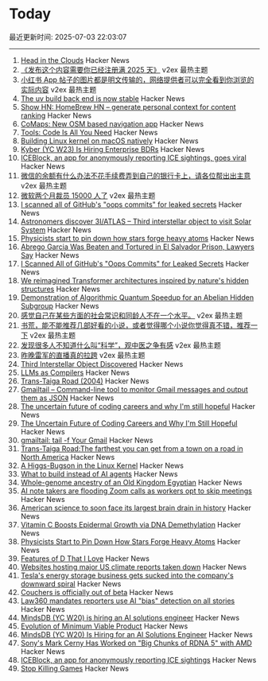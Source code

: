 # Today

最近更新时间: 2025-07-03 22:03:07

--- 
1. [Head in the Clouds](https://www.commonwealmagazine.org/head-clouds) Hacker News
2. [《发布这个内容需要你已经注册满 2025 天》](https://www.v2ex.com/t/1142771) v2ex 最热主题
3. [小红书 App 帖子的图片都是明文传输的，网络提供者可以完全看到你浏览的实际内容](https://www.v2ex.com/t/1142748) v2ex 最热主题
4. [The uv build back end is now stable](https://docs.astral.sh/uv/concepts/build-backend/) Hacker News
5. [Show HN: HomeBrew HN – generate personal context for content ranking](https://www.hackernews.coffee/) Hacker News
6. [CoMaps: New OSM based navigation app](https://www.comaps.app/news/2025-07-03/Announcing-Navigate-with-Privacy-Discover-more-of-your-journey/) Hacker News
7. [Tools: Code Is All You Need](https://lucumr.pocoo.org/2025/7/3/tools/) Hacker News
8. [Building Linux kernel on macOS natively](https://seiya.me/blog/building-linux-on-macos-natively) Hacker News
9. [Kyber (YC W23) Is Hiring Enterprise BDRs](https://www.ycombinator.com/companies/kyber/jobs/F1XERLm-enterprise-business-development-representative) Hacker News
10. [ICEBlock, an app for anonymously reporting ICE sightings, goes viral](https://techcrunch.com/2025/07/01/iceblock-an-app-for-anonymously-reporting-ice-sightings-goes-viral-overnight-after-bondi-criticism/) Hacker News
11. [微信的余额有什么办法不花手续费弄到自己的银行卡上，请各位帮出出主意](https://www.v2ex.com/t/1142695) v2ex 最热主题
12. [微软两个月裁员 15000 人了](https://www.v2ex.com/t/1142682) v2ex 最热主题
13. [I scanned all of GitHub's "oops commits" for leaked secrets](https://trufflesecurity.com/blog/guest-post-how-i-scanned-all-of-github-s-oops-commits-for-leaked-secrets) Hacker News
14. [Astronomers discover 3I/ATLAS – Third interstellar object to visit Solar System](https://www.abc.net.au/news/science/2025-07-03/3i-atlas-a11pl3z-interstellar-object-in-our-solar-system/105489180) Hacker News
15. [Physicists start to pin down how stars forge heavy atoms](https://www.quantamagazine.org/physicists-start-to-pin-down-how-stars-forge-heavy-atoms-20250702/) Hacker News
16. [Abrego Garcia Was Beaten and Tortured in El Salvador Prison, Lawyers Say](https://www.nytimes.com/2025/07/02/us/politics/kilmar-abrego-garcia-el-salvador-trump-deportation.html) Hacker News
17. [I Scanned All of GitHub's "Oops Commits" for Leaked Secrets](https://trufflesecurity.com/blog/guest-post-how-i-scanned-all-of-github-s-oops-commits-for-leaked-secrets) Hacker News
18. [We reimagined Transformer architectures inspired by nature's hidden structures](https://ieeexplore.ieee.org/document/10754699) Hacker News
19. [Demonstration of Algorithmic Quantum Speedup for an Abelian Hidden Subgroup](https://journals.aps.org/prx/abstract/10.1103/PhysRevX.15.021082) Hacker News
20. [感觉自己在某些方面的社会常识和同龄人不在一个水平。](https://www.v2ex.com/t/1142677) v2ex 最热主题
21. [书荒，能不能推荐几部好看的小说，或者觉得哪个小说你觉得真不错，推荐一下](https://www.v2ex.com/t/1142672) v2ex 最热主题
22. [发现很多人不知道什么叫“科学”，观中医之争有感](https://www.v2ex.com/t/1142663) v2ex 最热主题
23. [昨晚雷军的直播真的拉跨](https://www.v2ex.com/t/1142657) v2ex 最热主题
24. [Third Interstellar Object Discovered](https://minorplanetcenter.net/mpec/K25/K25N12.html) Hacker News
25. [LLMs as Compilers](https://resync-games.com/blog/engineering/llms-as-compiler) Hacker News
26. [Trans-Taiga Road (2004)](https://www.jamesbayroad.com/ttr/index.html) Hacker News
27. [Gmailtail – Command-line tool to monitor Gmail messages and output them as JSON](https://github.com/c4pt0r/gmailtail) Hacker News
28. [The uncertain future of coding careers and why I'm still hopeful](https://jonmagic.com/posts/the-uncertain-future-of-coding-careers-and-why-im-still-hopeful/) Hacker News
29. [The Uncertain Future of Coding Careers and Why I'm Still Hopeful](https://jonmagic.com/posts/the-uncertain-future-of-coding-careers-and-why-im-still-hopeful/) Hacker News
30. [gmailtail: tail -f Your Gmail](https://github.com/c4pt0r/gmailtail) Hacker News
31. [Trans-Taiga Road:The farthest you can get from a town on a road in North America](https://www.jamesbayroad.com/ttr/index.html) Hacker News
32. [A Higgs-Bugson in the Linux Kernel](https://blog.janestreet.com/a-higgs-bugson-in-the-linux-kernel/) Hacker News
33. [What to build instead of AI agents](https://decodingml.substack.com/p/stop-building-ai-agents) Hacker News
34. [Whole-genome ancestry of an Old Kingdom Egyptian](https://www.nature.com/articles/s41586-025-09195-5) Hacker News
35. [AI note takers are flooding Zoom calls as workers opt to skip meetings](https://www.washingtonpost.com/technology/2025/07/02/ai-note-takers-meetings-bots/) Hacker News
36. [American science to soon face its largest brain drain in history](https://bigthink.com/starts-with-a-bang/american-science-brain-drain/) Hacker News
37. [Vitamin C Boosts Epidermal Growth via DNA Demethylation](https://www.jidonline.org/article/S0022-202X(25)00416-6/fulltext) Hacker News
38. [Physicists Start to Pin Down How Stars Forge Heavy Atoms](https://www.quantamagazine.org/physicists-start-to-pin-down-how-stars-forge-heavy-atoms-20250702/) Hacker News
39. [Features of D That I Love](https://bradley.chatha.dev/blog/dlang-propaganda/features-of-d-that-i-love/) Hacker News
40. [Websites hosting major US climate reports taken down](https://apnews.com/article/climate-change-national-assessment-nasa-white-house-057cec699caef90832d8b10f21a6ffe8) Hacker News
41. [Tesla's energy storage business gets sucked into the company's downward spiral](https://techcrunch.com/2025/07/02/teslas-energy-storage-business-gets-sucked-into-the-companys-downward-spiral/) Hacker News
42. [Couchers is officially out of beta](https://couchers.org/blog/2025/07/01/releasing-couchers-v1) Hacker News
43. [Law360 mandates reporters use AI "bias" detection on all stories](https://www.niemanlab.org/2025/07/law360-mandates-reporters-use-ai-bias-detection-on-all-stories/) Hacker News
44. [MindsDB (YC W20) is hiring an AI solutions engineer](https://job-boards.greenhouse.io/mindsdb/jobs/4770283007) Hacker News
45. [Evolution of Minimum Viable Product](https://raspasov.posthaven.com/evolution-of-minimum-viable-product) Hacker News
46. [MindsDB (YC W20) Is Hiring for an AI Solutions Engineer](https://job-boards.greenhouse.io/mindsdb/jobs/4770283007) Hacker News
47. [Sony's Mark Cerny Has Worked on "Big Chunks of RDNA 5" with AMD](https://overclock3d.net/news/gpu-displays/sonys-mark-cerny-has-worked-on-big-chunks-of-rdna-5-with-amd/) Hacker News
48. [ICEBlock, an app for anonymously reporting ICE sightings](https://techcrunch.com/2025/07/01/iceblock-an-app-for-anonymously-reporting-ice-sightings-goes-viral-overnight-after-bondi-criticism/) Hacker News
49. [Stop Killing Games](https://www.stopkillinggames.com/) Hacker News
